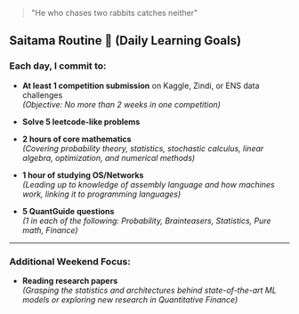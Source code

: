 
> "He who chases two rabbits catches neither"

## **Saitama Routine 🥋** (Daily Learning Goals)

### **Each day, I commit to:**
- **At least 1 competition submission** on Kaggle, Zindi, or ENS data challenges  
  *(Objective: No more than 2 weeks in one competition)*

-  **Solve 5 leetcode-like problems**  

-  **2 hours of core mathematics**  
  *(Covering probability theory, statistics, stochastic calculus, linear algebra, optimization, and numerical methods)*

-  **1 hour of studying OS/Networks**  
  *(Leading up to knowledge of assembly language and how machines work, linking it to programming languages)*

-  **5 QuantGuide questions**  
  *(1 in each of the following: Probability, Brainteasers, Statistics, Pure math, Finance)*

---

### **Additional Weekend Focus**:
-  **Reading research papers**  
  *(Grasping the statistics and architectures behind state-of-the-art ML models or exploring new research in Quantitative Finance)*


